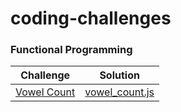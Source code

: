 # coding-challenges


### Functional Programming	

| Challenge                                                                 | Solution              |
|---------------------------------------------------------------------------|-----------------------|
| [Vowel Count](https://www.codewars.com/kata/54ff3102c1bad923760001f3/javascript)| [vowel_count.js](functional_programming/vowel_count.js)|